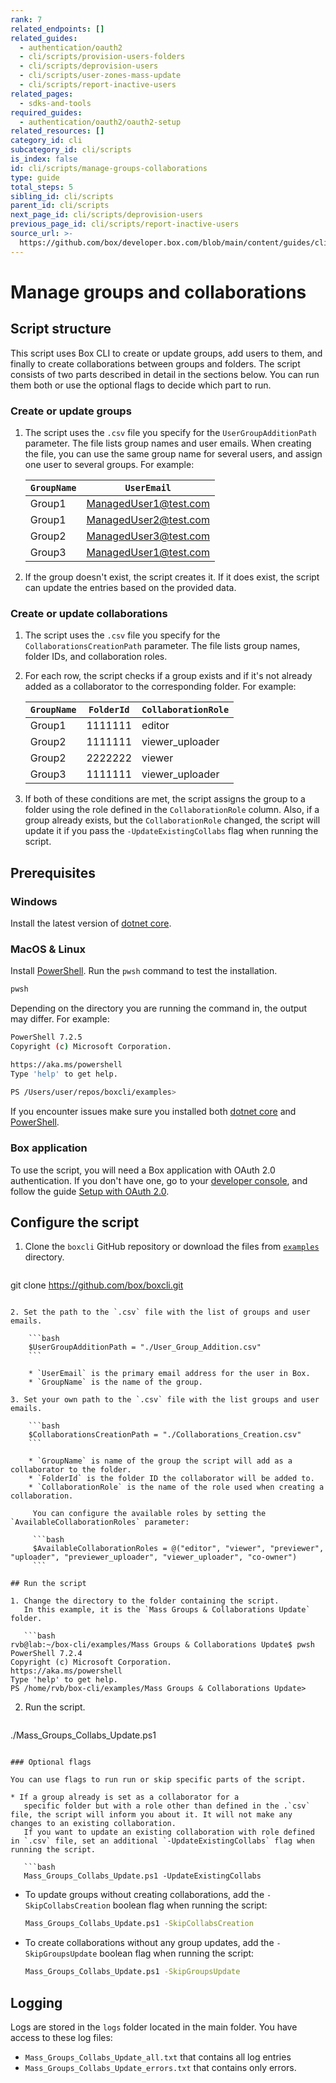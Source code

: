 ```yaml
---
rank: 7
related_endpoints: []
related_guides:
  - authentication/oauth2
  - cli/scripts/provision-users-folders
  - cli/scripts/deprovision-users
  - cli/scripts/user-zones-mass-update
  - cli/scripts/report-inactive-users
related_pages:
  - sdks-and-tools
required_guides:
  - authentication/oauth2/oauth2-setup
related_resources: []
category_id: cli
subcategory_id: cli/scripts
is_index: false
id: cli/scripts/manage-groups-collaborations
type: guide
total_steps: 5
sibling_id: cli/scripts
parent_id: cli/scripts
next_page_id: cli/scripts/deprovision-users
previous_page_id: cli/scripts/report-inactive-users
source_url: >-
  https://github.com/box/developer.box.com/blob/main/content/guides/cli/scripts/manage-groups-collaborations.md
---
```

# Manage groups and collaborations

<!-- markdownlint-disable line-length -->

## Script structure

This script uses Box CLI to create or update groups, add users to them, and finally to create collaborations between groups and folders.
The script consists of two parts described in detail in the sections below. You can run them both or use the optional flags to decide which part to run.

### Create or update groups

1. The script uses the `.csv` file you specify for the `UserGroupAdditionPath`
   parameter. The file lists group names and user emails. When creating the file, you can use the same group name for several users, and assign one user to several groups.
   For example:

   |`GroupName`| `UserEmail`|
   |-----------|------------|
   |Group1| ManagedUser1@test.com|
   |Group1| ManagedUser2@test.com|
   |Group2| ManagedUser3@test.com|
   |Group3| ManagedUser1@test.com|

2. If the group doesn't exist, the script creates it. If it does exist, the script can update the entries based on the provided data.

### Create or update collaborations

1. The script uses the `.csv` file you specify for the
   `CollaborationsCreationPath` parameter. The file lists group names, folder IDs, and collaboration roles. 
2. For each row, the script checks if a group exists and if it's not already
   added as a collaborator to the corresponding folder. 
   For example:

   |`GroupName`| `FolderId`| `CollaborationRole`|
   |-----------|-----------|--------------------|
   |Group1| 1111111| editor|
   |Group2| 1111111| viewer_uploader|
   |Group2| 2222222| viewer |
   |Group3| 1111111| viewer_uploader|

3. If both of these conditions are met, the script assigns the group to a folder using the role defined in the `CollaborationRole` column. Also, if a group already exists, but the `CollaborationRole` changed, the script will update it if you pass the `-UpdateExistingCollabs` flag when running the script.

## Prerequisites

### Windows

Install the latest version of [dotnet core](https://dotnet.microsoft.com/download).

### MacOS & Linux

Install [PowerShell][pwsh]. Run the `pwsh` command to test the installation.

```bash
pwsh 
```

Depending on the directory you are
running the command in, the output may differ.
For example:

```bash
PowerShell 7.2.5
Copyright (c) Microsoft Corporation.

https://aka.ms/powershell
Type 'help' to get help.
    
PS /Users/user/repos/boxcli/examples> 
```

<message>

If you encounter issues make sure you installed both
[dotnet core](https://dotnet.microsoft.com/download) and
[PowerShell][pwsh].

</message>

### Box application

To use the script, you will need a Box application
with OAuth 2.0 authentication. If you don't have one,
go to your [developer console][console], and follow the guide
[Setup with OAuth 2.0][auth].

## Configure the script

1. Clone the `boxcli` GitHub repository 
   or download the files from [`examples`][examples] directory.

   ```bash
git clone https://github.com/box/boxcli.git
```

2. Set the path to the `.csv` file with the list of groups and user emails.

    ```bash
    $UserGroupAdditionPath = "./User_Group_Addition.csv"
    ```

    * `UserEmail` is the primary email address for the user in Box. 
    * `GroupName` is the name of the group.

3. Set your own path to the `.csv` file with the list groups and user emails.

    ```bash
    $CollaborationsCreationPath = "./Collaborations_Creation.csv"
    ```

    * `GroupName` is name of the group the script will add as a collaborator to the folder. 
    * `FolderId` is the folder ID the collaborator will be added to.
    * `CollaborationRole` is the name of the role used when creating a collaboration.

     You can configure the available roles by setting the `AvailableCollaborationRoles` parameter:

     ```bash
     $AvailableCollaborationRoles = @("editor", "viewer", "previewer", "uploader", "previewer_uploader", "viewer_uploader", "co-owner")
     ```

## Run the script

1. Change the directory to the folder containing the script. 
   In this example, it is the `Mass Groups & Collaborations Update` folder.

   ```bash
rvb@lab:~/box-cli/examples/Mass Groups & Collaborations Update$ pwsh PowerShell 7.2.4
Copyright (c) Microsoft Corporation.
https://aka.ms/powershell
Type 'help' to get help.
PS /home/rvb/box-cli/examples/Mass Groups & Collaborations Update>
```

2. Run the script.
   
   ```bash
./Mass_Groups_Collabs_Update.ps1
```

### Optional flags

You can use flags to run run or skip specific parts of the script.

* If a group already is set as a collaborator for a
   specific folder but with a role other than defined in the .`csv` file, the script will inform you about it. It will not make any changes to an existing collaboration. 
   If you want to update an existing collaboration with role defined in `.csv` file, set an additional `-UpdateExistingCollabs` flag when running the script.
         
   ```bash
   Mass_Groups_Collabs_Update.ps1 -UpdateExistingCollabs
   ```

* To update groups without creating
   collaborations, add the `-SkipCollabsCreation` boolean flag when running the script:
      
   ```bash
   Mass_Groups_Collabs_Update.ps1 -SkipCollabsCreation
   ```

* To create collaborations without any group updates, add the
   `-SkipGroupsUpdate` boolean flag when running the script:
      
   ```bash
   Mass_Groups_Collabs_Update.ps1 -SkipGroupsUpdate
   ```

## Logging

Logs are stored in the `logs` folder located in the main folder.
You have access to these log files:

* `Mass_Groups_Collabs_Update_all.txt` that contains all log entries
* `Mass_Groups_Collabs_Update_errors.txt` that contains only errors.

<!-- markdownlint-enable line-length -->

[examples]: https://github.com/box/boxcli/tree/main/examples
[pwsh]: https://docs.microsoft.com/en-us/powershell/scripting/install/installing-powershell?view=powershell-7.2
[quickstart]: g://cli/quick-start/create-oauth-app/
[console]: https://app.box.com/developers/console
[auth]: g://authentication/oauth2/oauth2-setup